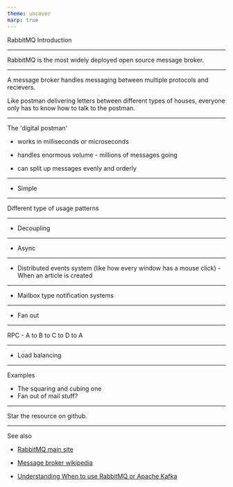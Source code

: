 ```yaml
---
theme: uncover
marp: true
---
```


RabbitMQ Introduction

---

RabbitMQ is the most widely deployed open source message broker.

---

<!-- Better way of explaining it maybe -->

A message broker handles messaging between multiple protocols and recievers. 

Like postman delivering letters between different types of houses, everyone only has to know how to talk to the postman.

---

The 'digital postman'

* works in milliseconds or microseconds

* handles enormous volume - millions of messages going  

* can split up messages evenly and orderly
---



- Simple


---

Different type of usage patterns 

---

- Decoupling 

---

- Async

---

- Distributed events system (like how every window has a mouse click) - When an article is created 

---

- Mailbox type notification systems

---

- Fan out 

---

RPC - A to B to C to D to A

---

- Load balancing

---


Examples
- The squaring and cubing one
- Fan out of mail stuff?

--- 

Star the resource on github.

---

See also

- [RabbitMQ main site](https://www.rabbitmq.com/)

- [Message broker wikipedia](https://en.wikipedia.org/wiki/Message_broker)

- [Understanding When to use RabbitMQ or Apache Kafka](https://content.pivotal.io/blog/understanding-when-to-use-rabbitmq-or-apache-kafka)
